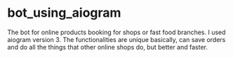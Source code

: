 # bot_using_aiogram
The bot for online products booking for shops or fast food branches. I used aiogram version 3. The functionalities are unique basically, can save orders and do all the things that other online shops do, but better and faster.
